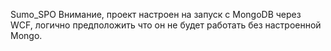 Sumo_SPO
Внимание, проект настроен на запуск с MongoDB через WCF, логично предположить что он не будет работать без настроенной Mongo.
